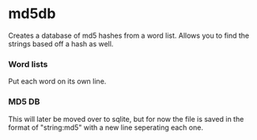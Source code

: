 md5db
======

Creates a database of md5 hashes from a word list. Allows you to find the strings
based off a hash as well.

### Word lists
Put each word on its own line.

### MD5 DB
This will later be moved over to sqlite, but for now the file is saved in the format
of "string:md5" with a new line seperating each one.
